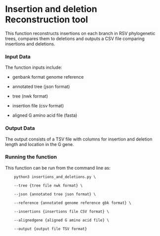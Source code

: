 # Insertion and deletion Reconstruction tool


This function reconstructs insertions on each branch in RSV phylogenetic trees, 
compares them to deletions and outputs a CSV file comparing insertions and deletions.


### Input Data

The function inputs include:
 
 * genbank format genome reference
 
 * annotated tree (json format)
 
 * tree (nwk format)
 
 * insertion file (csv format)
 
 * aligned G amino acid file (fasta)

### Output Data

The output consists of a TSV file with columns for insertion and deletion length and location in the G gene. 


### Running the function

This function can be run from the command line as:

```
	python3 insertions_and_deletions.py \

	--tree {tree file nwk format} \

	--json {annotated tree json format} \

	--reference {annotated genome reference gbk format} \

	--insertions {insertions file CSV format} \
	
	--alignedgene {aligned G amino acid file} \

	--output {output file TSV format}
```

